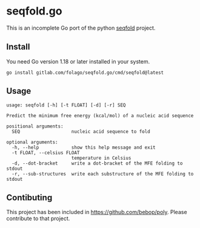 # seqfold.go

This is an incomplete Go port of the python [seqfold](https://github.com/Lattice-Automation/seqfold) project.

## Install

You need Go version 1.18 or later installed in your system.

```
go install gitlab.com/folago/seqfold.go/cmd/seqfold@latest
```

## Usage

```
usage: seqfold [-h] [-t FLOAT] [-d] [-r] SEQ

Predict the minimum free energy (kcal/mol) of a nucleic acid sequence

positional arguments:
  SEQ                   nucleic acid sequence to fold

optional arguments:
  -h, --help            show this help message and exit
  -t FLOAT, --celsius FLOAT
                        temperature in Celsius
  -d, --dot-bracket     write a dot-bracket of the MFE folding to stdout
  -r, --sub-structures  write each substructure of the MFE folding to stdout
```

## Contibuting 

This project has been included in https://github.com/bebop/poly.
Please contribute to that project.


